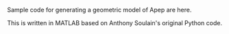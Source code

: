 Sample code for generating a geometric model of Apep are here. 

This is written in MATLAB based on Anthony Soulain's original Python code. 

